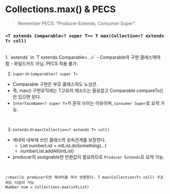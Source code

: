 # Collections.max() & PECS

> Remember PECS: "Producer Extends, Consumer Super".

### `<T extends Comparable<? super T>> T max(Collection<? extends T> coll)`
<br/>
1. `extends` in `T extends Comparable<...>` 
  - Comparable의 구현 클래스여야 함
  - 와일드카드 아님. PECS 적용 불가. 
  
<br/>
  
2. `super` in `Comparable<? super T>` 
  - Comparable 구현은 부모 클래스여도 노상관. 
  - 즉, max() 구현로직에는 T고유의 메소드는 필요없고 Comparable.compareTo() 만 있으면 된다.
  - `InterfaceName<? super T>`가 흔히 쓰이는 이유이며, `Consumer Super`로 요약 가능.
  
<br/>
  
3. `extends` in `max(Collection<? extends T> coll)`
  - 제네릭 내부에 쓰인 클래스의 상속관계를 보장한다. 
    - List<Number> numberList = intList.doSomething(...)
    - numberList.addAll(intList)
  - producer의 assignable한 반환값이 필요하므로 `Producer Extends`로 요약 가능.
  
<br/>
  
  ```
  //max()는 producer지만 제네릭을 까서 반환한다. T max(Collection<T> coll) 구조여도 다음이 가능
  Number num = Collections.max(intList)
  ```
  
